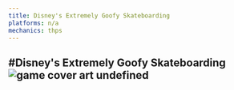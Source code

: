 ```yaml
---
title: Disney's Extremely Goofy Skateboarding
platforms: n/a
mechanics: thps
---
```

#Disney's Extremely Goofy Skateboarding
![game cover art](//images.igdb.com/igdb/image/upload/t_thumb/i4nlbwqwrl3qtwi4ebx8.jpg "Logo Title Text 1")
undefined
-
